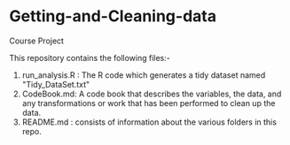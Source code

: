 Getting-and-Cleaning-data
=========================

Course Project

This repository contains the following files:-

1. run_analysis.R : The R code which generates a tidy dataset named "Tidy_DataSet.txt"
2. CodeBook.md: A code book that describes the variables, the data, and any transformations or work that has been performed to clean up the data.
3. README.md : consists of information about the various folders in this repo.
